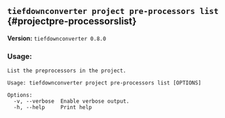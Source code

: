 ## `tiefdownconverter project pre-processors list` {#projectpre-processorslist}

**Version:** `tiefdownconverter 0.8.0`

### Usage:
```
List the preprocessors in the project.

Usage: tiefdownconverter project pre-processors list [OPTIONS]

Options:
  -v, --verbose  Enable verbose output.
  -h, --help     Print help
```

